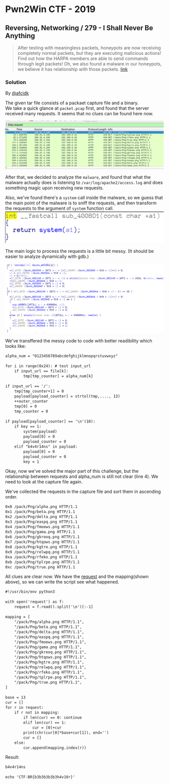 # Pwn2Win CTF - 2019

## Reversing, Networking / 279 - I Shall Never Be Anything

> After testing with meaningless packets, honeypots are now receiving completely normal packets, but they are executing malicious actions! Find out how the HARPA members are able to send commands through legit packets! Oh, we also found a malware in our honeypots, we believe it has relationship with those packets.
> [link](./malware.tar)


### Solution

By [@afcidk](https://github.com/afcidk)

The given tar file consists of a packaet capture file and a binary.  
We take a quick glance at `packet.pcap` first, and found that the server received many requests. It seems that no clues can be found here now.

![](./imgs/1.png)

After that, we decided to analyze the `malware`, and found that what the malware actually does is listening to `/var/log/apache2/access.log` and does something magic upon receiving new requests.

Also, we've found there's a `system` call inside the malware, so we guess that the main point of the malware is to sniff the requests, and then transform the requests to the argument of `system` function call.
![](./imgs/2.png)

The main logic to process the requests is a little bit messy. (It should be easier to analyze dynamically with gdb.)

![](./imgs/3.png)

We've transffered the messy code to code with better readibility which looks like:
```python=
alpha_num = "0123456789abcdefghijklmnopqrstuvwxyz"

for i in range(0x24): # test input_url
    if input_url == file[k]:
        tmp[tmp_counter] = alpha_num[k]

if input_url == '/':
    tmp[tmp_counter+1] = 0
    payload[payload_counter] = strtol(tmp,...., 13)
    ++outer_counter
    tmp[0] = 0
    tmp_counter = 0

if payload[payload_counter] == '\n'(10):
    if key == 1:
        system(payload)
        payload[0] = 0
        payload_counter = 0
    elif "b4v4r14ns" in payload:
        payload[0] = 0
        payload_counter = 0
        key = 1
```

Okay, now we've solved the major part of this challenge, but the relationship between requests and alpha_num is still not clear (line 4). We need to look at the capture file again.

We've collected the requests in the capture file and sort them in ascending order.

```
0x0 /pack/Png/alpha.png HTTP/1.1
0x1 /pack/Png/beta.png HTTP/1.1
0x2 /pack/Png/delta.png HTTP/1.1
0x3 /pack/Png/easpq.png HTTP/1.1
0x4 /pack/Png/fmoews.png HTTP/1.1
0x5 /pack/Png/gama.png HTTP/1.1
0x6 /pack/Png/gkreoq.png HTTP/1.1
0x7 /pack/Png/htqows.png HTTP/1.1
0x8 /pack/Png/kgtre.png HTTP/1.1
0x9 /pack/Png/relwpq.png HTTP/1.1
0xa /pack/Png/rfeko.png HTTP/1.1
0xb /pack/Png/tplrpe.png HTTP/1.1
0xc /pack/Png/true.png HTTP/1.1
```

All clues are clear now. We have the [request](./request) and the mapping(shown above), so we can write the script see what happened.

```python=
#!/usr/bin/env python3

with open('request') as f:
    request = f.read().split('\n')[:-1]

mapping = [ 
    "/pack/Png/alpha.png HTTP/1.1",
    "/pack/Png/beta.png HTTP/1.1",
    "/pack/Png/delta.png HTTP/1.1",
    "/pack/Png/easpq.png HTTP/1.1",
    "/pack/Png/fmoews.png HTTP/1.1",
    "/pack/Png/gama.png HTTP/1.1",
    "/pack/Png/gkreoq.png HTTP/1.1",
    "/pack/Png/htqows.png HTTP/1.1",
    "/pack/Png/kgtre.png HTTP/1.1",
    "/pack/Png/relwpq.png HTTP/1.1",
    "/pack/Png/rfeko.png HTTP/1.1",
    "/pack/Png/tplrpe.png HTTP/1.1",
    "/pack/Png/true.png HTTP/1.1",
]

base = 13
cur = []
for r in request:
    if r not in mapping:
        if len(cur) == 0: continue
        elif len(cur) == 1:
            cur = [0]+cur
        print(chr(cur[0]*base+cur[1]), end='')                                                                                                                               
        cur = []
    else:
        cur.append(mapping.index(r))
```

Result:
```
b4v4r14ns

echo 'CTF-BR{b3b3b3b3b3h4v10r}'
```
